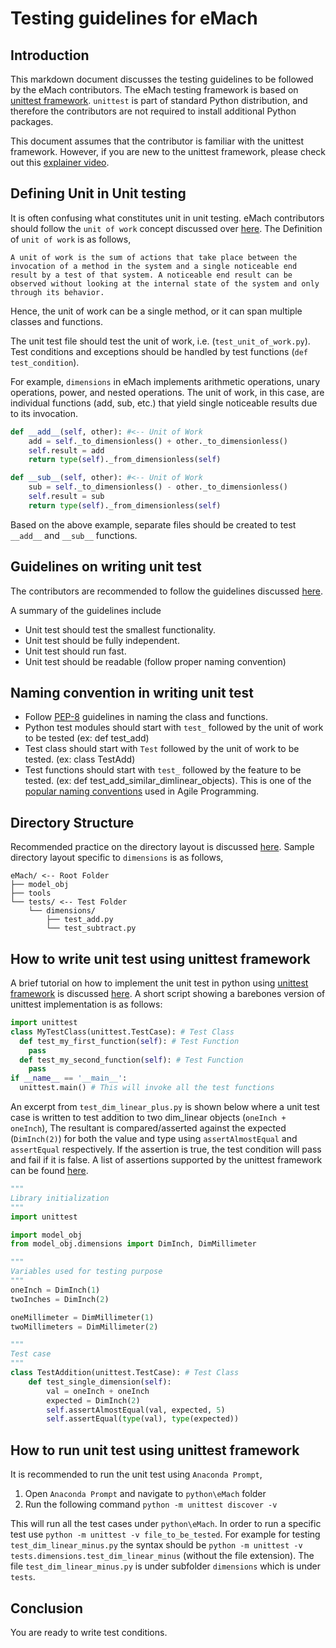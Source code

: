 # Testing guidelines for eMach

## Introduction
This markdown document discusses the testing guidelines to be followed by the eMach contributors. The eMach testing framework is based on [unittest framework](https://docs.python.org/3/library/unittest.html). `unittest` is part of standard Python distribution, and therefore the contributors are not required to install additional Python packages.

This document assumes that the contributor is familiar with the unittest framework. However, if you are new to the unittest framework, please check out this [explainer video](https://www.youtube.com/watch?v=6tNS--WetLI&ab_channel=CoreySchafer).

## Defining Unit in Unit testing
It is often confusing what constitutes unit in unit testing. eMach contributors should follow the `unit of work` concept discussed over [here](https://livebook.manning.com/book/the-art-of-unit-testing-second-edition/chapter-1/16). The Definition of `unit of work` is as follows,

`A unit of work is the sum of actions that take place between the invocation of a method in the system and a single noticeable end result by a test of that system. A noticeable end result can be observed without looking at the internal state of the system and only through its behavior. `

Hence, the unit of work can be a single method, or it can span multiple classes and functions.

The unit test file should test the unit of work, i.e. (`test_unit_of_work.py`). Test conditions and exceptions should be handled by test functions (`def test_condition`).

For example, `dimensions` in eMach implements arithmetic operations, unary operations, power, and nested operations. The unit of work, in this case, are individual functions (add, sub, etc.) that yield single noticeable results due to its invocation.

``` Python
def __add__(self, other): #<-- Unit of Work
    add = self._to_dimensionless() + other._to_dimensionless()
    self.result = add
    return type(self)._from_dimensionless(self)

def __sub__(self, other): #<-- Unit of Work
    sub = self._to_dimensionless() - other._to_dimensionless()
    self.result = sub
    return type(self)._from_dimensionless(self)
```

Based on the above example, separate files should be created to test `__add__` and `__sub__` functions.

## Guidelines on writing unit test
The contributors are recommended to follow the guidelines discussed [here](https://docs.python-guide.org/writing/tests/).

A summary of the guidelines include
 - Unit test should test the smallest functionality.
 - Unit test should be fully independent.
 - Unit test should run fast.
 - Unit test should be readable (follow proper naming convention)

 ## Naming convention in writing unit test
  - Follow [PEP-8](https://www.python.org/dev/peps/pep-0008/) guidelines in naming the class and functions.
  - Python test modules should start with `test_` followed by the unit of work to be tested (ex: def test_add)
  - Test class should start with `Test` followed by the unit of work to be tested. (ex: class TestAdd)
  - Test functions should start with `test_` followed by the feature to be tested. (ex: def test_add_similar_dimlinear_objects). This is one of the [popular naming conventions](https://dzone.com/articles/7-popular-unit-test-naming) used in Agile Programming.

## Directory Structure
Recommended practice on the directory layout is discussed [here](https://python.plainenglish.io/unit-testing-in-python-structure-57acd51da923). Sample directory layout specific to `dimensions` is as follows,
```
eMach/ <-- Root Folder
├── model_obj
├── tools
└── tests/ <-- Test Folder
    └── dimensions/
        ├── test_add.py
        └── test_subtract.py
```

## How to write unit test using unittest framework
A brief tutorial on how to implement the unit test in python using [unittest framework](https://docs.python.org/3/library/unittest.html) is discussed [here](https://medium.com/swlh/introduction-to-unit-testing-in-python-using-unittest-framework-6faa06cc3ee1). A short script showing a barebones version of unittest implementation is as follows:

```Python
import unittest
class MyTestClass(unittest.TestCase): # Test Class
  def test_my_first_function(self): # Test Function
    pass
  def test_my_second_function(self): # Test Function
    pass
if __name__ == '__main__':
  unittest.main() # This will invoke all the test functions
```

An excerpt from `test_dim_linear_plus.py` is shown below where a unit test case is written to test addition to two dim_linear objects (`oneInch + oneInch`), The resultant is compared/asserted against the expected (`DimInch(2)`) for both the value and type using `assertAlmostEqual` and `assertEqual` respectively. If the assertion is true, the test condition will pass and fail if it is false. A list of assertions supported by the unittest framework can be found [here](https://docs.python.org/3/library/unittest.html#assert-methods).

``` Python
"""
Library initialization
"""
import unittest

import model_obj
from model_obj.dimensions import DimInch, DimMillimeter

"""
Variables used for testing purpose
"""
oneInch = DimInch(1)
twoInches = DimInch(2)

oneMillimeter = DimMillimeter(1)
twoMillimeters = DimMillimeter(2)

"""
Test case
"""
class TestAddition(unittest.TestCase): # Test Class
    def test_single_dimension(self):
        val = oneInch + oneInch
        expected = DimInch(2)
        self.assertAlmostEqual(val, expected, 5)
        self.assertEqual(type(val), type(expected))
```
## How to run unit test using unittest framework
It is recommended to run the unit test using `Anaconda Prompt`,
1. Open `Anaconda Prompt` and navigate to `python\eMach` folder
2. Run the following command `python -m unittest discover -v`

This will run all the test cases under `python\eMach`. In order to run a specific test use `python -m unittest -v file_to_be_tested`. For example for testing `test_dim_linear_minus.py` the syntax should be `python -m unittest -v tests.dimensions.test_dim_linear_minus` (without the file extension). The file `test_dim_linear_minus.py` is under subfolder `dimensions` which is under `tests`.


## Conclusion
You are ready to write test conditions.
